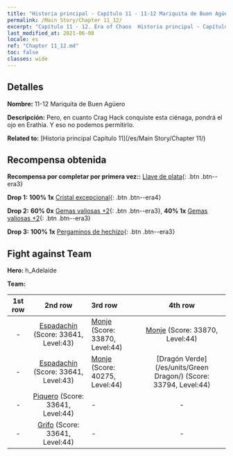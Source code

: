 ```yaml
---
title: "Historia principal - Capítulo 11 - 11-12 Mariquita de Buen Agüero"
permalink: /Main Story/Chapter 11_12/
excerpt: "Capítulo 11 - 12. Era of Chaos  Historia principal - Capítulo 11_12. 11-12 Mariquita de Buen Agüero"
last_modified_at: 2021-06-08
locale: es
ref: "Chapter 11_12.md"
toc: false
classes: wide
---
```


## Detalles

 **Nombre:** 11-12 Mariquita de Buen Agüero

 **Descripción:** Pero, en cuanto Crag Hack conquiste esta ciénaga, pondrá el ojo en Erathia. Y eso no podemos permitirlo.

 **Related to:** [Historia principal Capítulo 11](/es/Main Story/Chapter 11/)

## Recompensa obtenida

 **Recompensa por completar por primera vez::** [Llave de plata](/ItemsES/con_693/){: .btn .btn--era3}

 **Drop 1:** **100% 1x** [Cristal excepcional](/ItemsES/mat_38/){: .btn .btn--era4}

 **Drop 2:** **60% 0x** [Gemas valiosas +2](/ItemsES/mat_30/){: .btn .btn--era3}, **40% 1x** [Gemas valiosas +2](/ItemsES/mat_30/){: .btn .btn--era3}

 **Drop 3:** **100% 1x** [Pergaminos de hechizo](/ItemsES/con_694/){: .btn .btn--era3}


## Fight against Team
 **Hero:** h_Adelaide

 **Team:**


  | 1st row | 2nd row | 3rd row | 4th row |
  |:----:|:----:|:----|:----:|
  | - | [Espadachín](/es/units/Swordsman/) (Score: 33641, Level:43)  | [Monje](/es/units/Monk/) (Score: 33870, Level:44)  | [Monje](/es/units/Monk/) (Score: 33870, Level:44)  |
  | - | [Espadachín](/es/units/Swordsman/) (Score: 33641, Level:43)  | [Monje](/es/units/Monk/) (Score: 40275, Level:44)  | [Dragón Verde](/es/units/Green Dragon/) (Score: 33794, Level:44)  |
  | - | [Piquero](/es/units/Pikeman/) (Score: 33641, Level:44)  | - | - |
  | - | [Grifo](/es/units/Griffin/) (Score: 33641, Level:44)  | - | - |



